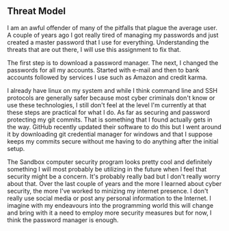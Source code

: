 
## Threat Model


I am an awful offender of many of the pitfalls that plague the average user. A couple of years ago I got really tired of managing my passwords and just created a master password that I use for everything. Understanding the threats that are out there, I will use this assignment to fix that. 

The first step is to download a password manager. The next, I changed the passwords for all my accounts. Started with e-mail and then to bank accounts followed by services I use such as Amazon and credit karma. 

I already have linux on my system and while I think command line and SSH protocols are generally safer because most cyber criminals don't know or use these technologies, I still don't feel at the level I'm currently at that these steps are practical for what I do. As far as securing and password protecting my git commits. That is something that I found actually gets in the way. GitHub recently updated their software to do this but I went around it by downloading git credential manager for windows and that I suppose keeps my commits secure without me having to do anything after the initial setup. 

The Sandbox computer security program looks pretty cool and definitely something I will most probably be utilizing in the future when I feel that security might be a concern. It's probably really bad but I don't really worry about that. Over the last couple of years and the more I learned about cyber security, the more I've worked to minizing my internet presence. I don't really use social media or post any personal information to the Internet. I imagine with my endeavours into the programming world this will change and bring with it a need to employ more security measures but for now, I think the password manager is enough.